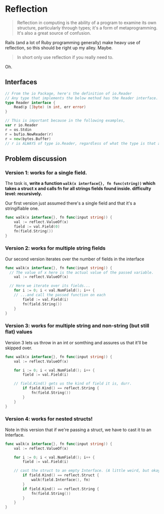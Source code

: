 # Reflection

> Reflection in computing is the ability of a program to examine its own structure, particularly through types; it's a form of metaprogramming. It's also a great source of confusion.

Rails (and a lot of Ruby programming generally) make heavy use of reflection, so this should be right up my alley. Maybe.

> In short only use reflection if you really need to.

Oh.

## Interfaces

```go
// From the io Package, here's the definition of io.Reader
// Any type that implements the below method has the Reader interface.
type Reader interface {
    Read(p []byte) (n int, err error)
}

// This is important because in the following examples, 
var r io.Reader
r = os.Stdin
r = bufio.NewReader(r)
r = new(bytes.Buffer)
// r is ALWAYS of type io.Reader, regardless of what the type is that any of those methods return.

```

## Problem discussion

### Version 1: works for a single field.

The task is, **write a function `walk(x interface{}, fn func(string))` which takes a struct x and calls fn for all strings fields found inside. difficulty level: recursively.**

Our first version just assumed there's a single field and that it's a stringifiable one.

```go
func walk(x interface{}, fn func(input string)) {
	val := reflect.ValueOf(x)
	field := val.Field(0)
	fn(field.String())
}
```

### Version 2: works for multiple string fields

Our second version iterates over the number of fields in the interface

```go
func walk(x interface{}, fn func(input string)) {
  // The value of x here is the actual value of the passed variable.
	val := reflect.ValueOf(x)

  // Here we iterate over its fields...
	for i := 0; i < val.NumField(); i++ {
    // ...and call the passed function on each 
		field := val.Field(i)
		fn(field.String())
	}
}
```

### Version 3: works for multiple string and non-string (but still flat) values


Version 3 lets us throw in an int or somthing and assures us that it'll be skipped over.

```go
func walk(x interface{}, fn func(input string)) {
	val := reflect.ValueOf(x)

	for i := 0; i < val.NumField(); i++ {
		field := val.Field(i)

    // field.Kind() gets us the kind of field it is, durr.
		if field.Kind() == reflect.String {
			fn(field.String())
		}
	}
}
```

### Version 4: works for nested structs!

Note in this version that if we're passing a struct, we have to cast it to an Interface.

```go
func walk(x interface{}, fn func(input string)) {
	val := reflect.ValueOf(x)

	for i := 0; i < val.NumField(); i++ {
		field := val.Field(i)

    // cast the struct to an empty Interface. (A little weird, but okay)
		if field.Kind() == reflect.Struct {
			walk(field.Interface(), fn)
		}
		if field.Kind() == reflect.String {
			fn(field.String())
		}
	}
}
```